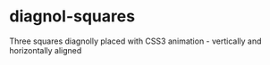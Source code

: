 # diagnol-squares
Three squares diagnolly placed with CSS3 animation - vertically and horizontally aligned
